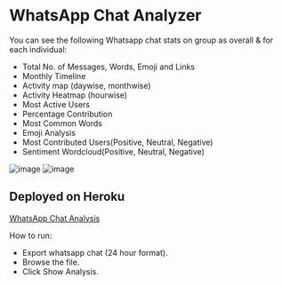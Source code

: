 # WhatsApp Chat Analyzer
You can see the following Whatsapp chat stats on group as overall & for each individual:

- Total No. of Messages, Words, Emoji and Links
- Monthly Timeline
- Activity map (daywise, monthwise)
- Activity Heatmap (hourwise)
- Most Active Users
- Percentage Contribution
- Most Common Words
- Emoji Analysis
- Most Contributed Users(Positive, Neutral, Negative)
- Sentiment Wordcloud(Positive, Neutral, Negative)



![image](https://user-images.githubusercontent.com/54071169/182642291-82f95977-8c2f-4a6d-8069-bd7b390e5c9d.png)
![image](https://user-images.githubusercontent.com/54071169/182641669-3f2ac80f-11ef-4bf7-becc-b7f740965776.png)




## Deployed on Heroku
[WhatsApp Chat Analysis](https://whatsapp-chat-analyzer-new.herokuapp.com/)

How to run:

- Export whatsapp chat (24 hour format).
- Browse the file.
- Click Show Analysis.



